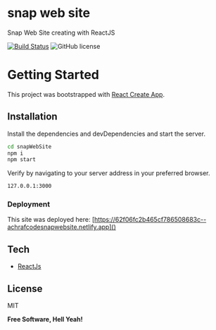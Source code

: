 # snap web site

Snap Web Site creating with ReactJS

[![Build Status](https://travis-ci.org/joemccann/dillinger.svg?branch=master)](https://travis-ci.org/joemccann/dillinger) ![GitHub license](https://img.shields.io/badge/license-MIT-blue.svg)


# Getting Started 

This project was bootstrapped with [React Create App](https://reactjs.org/).

## Installation

Install the dependencies and devDependencies and start the server.

```sh
cd snapWebSite
npm i 
npm start
```
Verify by navigating to your server address in
your preferred browser.

```sh
127.0.0.1:3000
```
### Deployment
This site was deployed here: [https://62f06fc2b465cf786508683c--achrafcodesnapwebsite.netlify.app]()

## Tech

- [ReactJs](https://reactjs.org/)

## License

MIT

**Free Software, Hell Yeah!**
